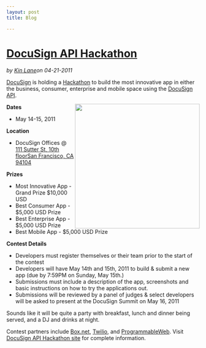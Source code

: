 ---layout: posttitle: Blog---<h1 class="title"><a href="#" rel="bookmark" title="DocuSign API Hackathon">DocuSign API Hackathon</a></h1><i><span class="small">by</span> <a href="https://plus.google.com/106460238807821851374" rel="author">Kin Lane</a><span class="small">on</span> <span class="post-date">04-21-2011</span></i><p></p><a title="DocuSign" href="http://www.docusign.com/">DocuSign</a> is holding a <a title="Hackathon" href="http://www.docusign.com/hackathon/">Hackathon</a> to build the most innovative app in either the business, consumer, enterprise and mobile space using the <a title="DocuSign API" href="http://www.docusign.com/developers-center/developers-center-overview">DocuSign API</a>.<p></p>
<strong>Dates</strong><img src="http://kinlane-productions.s3.amazonaws.com/api-evangelist/DocuSign-Logo.jpg" alt="" width="325" align="right" />
<ul class="mainlist">
	<li>May 14-15, 2011</li>
</ul>
<strong>Location</strong>
<ul class="mainlist">
	<li>DocuSign Offices @ <a title="111 Sutter St, 10th floor San Francisco, CA 94104" href="http://maps.google.com/maps?q=111+Sutter+St,+10th+floor+San+Francisco,+CA+94104&amp;um=1&amp;ie=UTF-8&amp;hq=&amp;hnear=111+Sutter+St,+San+Francisco,+CA+94104&amp;gl=us&amp;ei=DHqwTeGELc-ftwfEnIyLDA&amp;sa=X&amp;oi=geocode_result&amp;ct=title&amp;resnum=1&amp;ved=0CBUQ8gEwAA">111 Sutter St, 10th floorSan Francisco, CA 94104</a></li>
</ul>
<strong>Prizes</strong>
<ul class="mainlist">
	<li>Most Innovative App - Grand Prize $10,000 USD</li>
	<li>Best Consumer App - $5,000 USD Prize</li>
	<li>Best Enterprise App - $5,000 USD Prize</li>
	<li>Best Mobile App - $5,000 USD Prize</li>
</ul>
<strong>Contest Details</strong>
<ul class="mainlist">
	<li>Developers must register themselves or their team prior to the start of the contest</li>
	<li>Developers will have May 14th and 15th, 2011 to build &amp; submit a new app (due by 7:59PM on Sunday, May 15th.)</li>
	<li>Submissions must include a description of the app, screenshots and basic instructions on how to try the applications out.</li>
	<li>Submissions will be reviewed by a panel of judges &amp; select developers will be asked to present at the DocuSign Summit on May 16, 2011</li>
</ul>
Sounds like it will be quite a party with breakfast, lunch and dinner being served, and a DJ and drinks at night.<p></p>
Contest partners include <a title="Box.net" href="http://www.box.net">Box.net</a>, <a title="Twilio" href="http://www.twilio.com">Twilio</a>, and <a title="ProgrammableWeb" href="http://www.programmableweb.com">ProgrammableWeb</a>. Visit <a title="DocuSign API Hackathon Site" href="http://www.docusign.com/hackathon/">DocuSign API Hackathon site</a> for complete information.